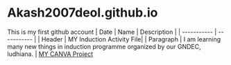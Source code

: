 # Akash2007deol.github.io
This is my first github account
	| Date | Name | Description |
| ----------- | ----------- |
| Header | MY Induction Activity File|
| Paragraph | I am learning many new things in induction programme organized by our GNDEC, ludhiana. |
[MY CANVA Project](https://www.canva.com/design/DAGLRCExl_E/QhDLvtHegnUmkKVT7h-JBA/edit)


